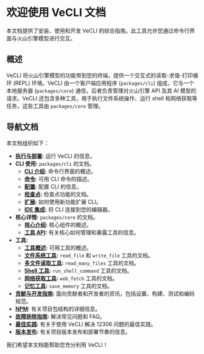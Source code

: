 # 欢迎使用 VeCLI 文档

本文档提供了安装、使用和开发 VeCLI 的综合指南。此工具允许您通过命令行界面与火山引擎模型进行交互。

## 概述

VeCLI 将火山引擎模型的功能带到您的终端，提供一个交互式的读取-求值-打印循环 (REPL) 环境。VeCLI 由一个客户端应用程序 (`packages/cli`) 组成，它与一个本地服务器 (`packages/core`) 通信，后者负责管理对火山引擎 API 及其 AI 模型的请求。VeCLI 还包含多种工具，用于执行文件系统操作、运行 shell 和网络获取等任务，这些工具由 `packages/core` 管理。

## 导航文档

本文档组织如下：

- **[执行与部署](./deployment.md):** 运行 VeCLI 的信息。
- **CLI 使用:** `packages/cli` 的文档。
  - **[CLI 介绍](./cli/index.md):** 命令行界面的概述。
  - **[命令](./cli/commands.md):** 可用 CLI 命令的描述。
  - **[配置](./cli/configuration.md):** 配置 CLI 的信息。
  - **[检查点](./checkpointing.md):** 检查点功能的文档。
  - **[扩展](./extension.md):** 如何使用新功能扩展 CLI。
  - **[IDE 集成](./ide-integration.md):** 将 CLI 连接到您的编辑器。
- **核心详情:** `packages/core` 的文档。
  - **[核心介绍](./core/index.md):** 核心组件的概述。
  - **[工具 API](./core/tools-api.md):** 有关核心如何管理和暴露工具的信息。
- **工具:**
  - **[工具概述](./tools/index.md):** 可用工具的概述。
  - **[文件系统工具](./tools/file-system.md):** `read_file` 和 `write_file` 工具的文档。
  - **[多文件读取工具](./tools/multi-file.md):** `read_many_files` 工具的文档。
  - **[Shell 工具](./tools/shell.md):** `run_shell_command` 工具的文档。
  - **[网络获取工具](./tools/web-fetch.md):** `web_fetch` 工具的文档。
  - **[记忆工具](./tools/memory.md):** `save_memory` 工具的文档。
- **[贡献与开发指南](../CONTRIBUTING.md):** 面向贡献者和开发者的资讯，包括设置、构建、测试和编码规范。
- **[NPM](./npm.md):** 有关项目包结构的详细信息。
- **[故障排除指南](./troubleshooting.md):** 解决常见问题和 FAQ。
- **[最佳实践](./examples/vecli-12306.md):** 有关于使用 VeCLI 解决 12306 问题的最佳实践。
- **[版本发布](./releases.md):** 有关项目版本发布和部署节奏的信息。

我们希望本文档能帮助您充分利用 VeCLI！
